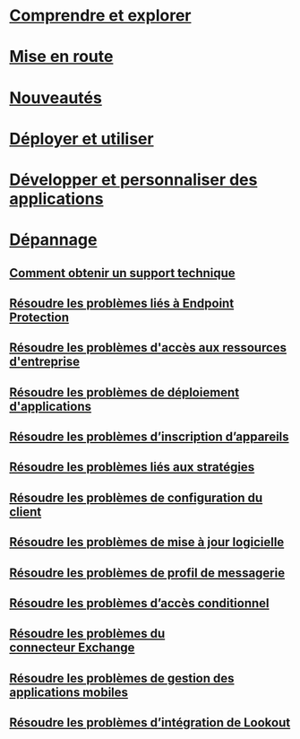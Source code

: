 # [Comprendre et explorer](/intune/understand-explore/introduction-to-microsoft-intune)
# [Mise en route](/intune/get-started/what-to-know-before-you-start-microsoft-intune)
# [Nouveautés](/intune/whats-new/whats-new-in-microsoft-intune)
<!-- # [Plan and Design](/intune/plan-design/ways-to-do-enterprise-mobility) -->
# [Déployer et utiliser](/intune/deploy-use/overview-of-device-and-app-lifecycles-in-microsoft-intune)
# [Développer et personnaliser des applications](/intune/develop/intune-app-sdk)

# [Dépannage](general-troubleshooting-tips-for-microsoft-intune.md)
## [Comment obtenir un support technique](how-to-get-support-for-microsoft-intune.md)
## [Résoudre les problèmes liés à Endpoint Protection](Troubleshoot-Endpoint-Protection-in-microsoft-intune.md)
## [Résoudre les problèmes d'accès aux ressources d'entreprise](Troubleshoot-company-resource-access-problems-with-microsoft-intune.md)
## [Résoudre les problèmes de déploiement d'applications](Troubleshoot-app-deployment-problems-in-microsoft-intune.md)
## [Résoudre les problèmes d’inscription d’appareils](troubleshoot-device-enrollment-in-intune.md)
## [Résoudre les problèmes liés aux stratégies](Troubleshoot-policies-in-microsoft-intune.md)
## [Résoudre les problèmes de configuration du client](Troubleshoot-client-setup-in-microsoft-intune.md)
## [Résoudre les problèmes de mise à jour logicielle](Troubleshoot-software-updates-in-microsoft-intune.md)
## [Résoudre les problèmes de profil de messagerie](Troubleshoot-email-profiles-in-microsoft-intune.md)
## [Résoudre les problèmes d’accès conditionnel](troubleshoot-conditional-access.md)
## [Résoudre les problèmes du connecteur Exchange](troubleshoot-exchange-connector.md)

## [Résoudre les problèmes de gestion des applications mobiles](troubleshoot-mam.md)

## [Résoudre les problèmes d’intégration de Lookout](troubleshooting-lookout-integration.md)


<!--HONumber=Sep16_HO5-->


